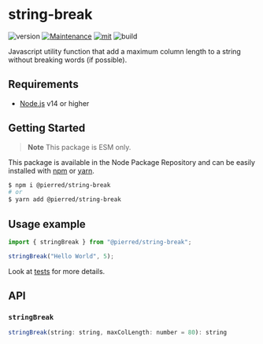 # string-break

![version](https://img.shields.io/badge/dynamic/json.svg?style=for-the-badge&url=https://raw.githubusercontent.com/PierreDemailly/string-break/main/package.json&query=$.version&label=Version)
[![Maintenance](https://img.shields.io/badge/Maintained%3F-yes-green.svg?style=for-the-badge)](https://github.com/PierreDemailly/string-break/graphs/commit-activity)
[![mit](https://img.shields.io/badge/License-MIT-blue.svg?style=for-the-badge)](https://github.com/PierreDemailly/string-break/blob/main/LICENSE)
![build](https://img.shields.io/github/actions/workflow/status/PierreDemailly/string-break/node.js.yml?style=for-the-badge)

Javascript utility function that add a maximum column length to a string without breaking words (if possible).

## Requirements

- [Node.js](https://nodejs.org/en/) v14 or higher

## Getting Started

> **Note** This package is ESM only.

This package is available in the Node Package Repository and can be easily installed with [npm](https://docs.npmjs.com/getting-started/what-is-npm) or [yarn](https://yarnpkg.com).

```bash
$ npm i @pierred/string-break
# or
$ yarn add @pierred/string-break
```

## Usage example

```js
import { stringBreak } from "@pierred/string-break";

stringBreak("Hello World", 5);
```

Look at [tests](./test/stringBreak.test.js) for more details.

## API

### `stringBreak`

```js
stringBreak(string: string, maxColLength: number = 80): string
```
